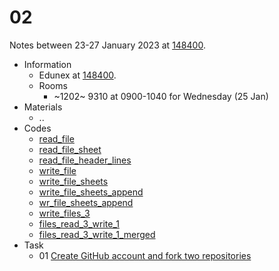 # 02
Notes between 23-27 January 2023 at [148400](https://edunex.itb.ac.id/courses/45279/preview/148400).

- Information
  + Edunex at [148400](https://edunex.itb.ac.id/courses/45279/preview/148400).
  + Rooms
    - ~1202~ 9310 at 0900-1040 for Wednesday (25 Jan)
- Materials
  + ..
- Codes
  + [read_file](https://github.com/dudung/py-jupyter-nb/blob/main/src/pandas/excel/basic/read_file.ipynb)
  + [read_file_sheet](https://github.com/dudung/py-jupyter-nb/blob/main/src/pandas/excel/basic/read_file_sheet.ipynb)
  + [read_file_header_lines](https://github.com/dudung/py-jupyter-nb/blob/main/src/pandas/excel/basic/read_file_header_lines.ipynb)
  + [write_file](https://github.com/dudung/py-jupyter-nb/blob/main/src/pandas/excel/basic/write_file.ipynb)
  + [write_file_sheets](https://github.com/dudung/py-jupyter-nb/blob/main/src/pandas/excel/basic/write_file_sheets.ipynb)
  + [write_file_sheets_append](https://github.com/dudung/py-jupyter-nb/blob/main/src/pandas/excel/basic/write_file_sheets_append.ipynb)
  + [wr_file_sheets_append](https://github.com/dudung/py-jupyter-nb/blob/main/src/pandas/excel/basic/wr_file_sheets_append.ipynb)
  + [write_files_3](https://github.com/dudung/py-jupyter-nb/blob/main/src/pandas/excel/basic/write_files_3.ipynb)
  + [files_read_3_write_1](https://github.com/dudung/py-jupyter-nb/blob/main/src/pandas/excel/basic/files_read_3_write_1.ipynb)
  + [files_read_3_write_1_merged](https://github.com/dudung/py-jupyter-nb/blob/main/src/pandas/excel/basic/files_read_3_write_1_merged.ipynb)
- Task
  + 01 [Create GitHub account and fork two repositories](https://github.com/dudung/fi6004-01-2022-2/issues/1)
